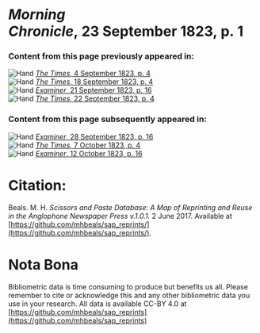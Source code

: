 # *Morning Chronicle*, 23 September 1823, p. 1  
  
### Content from this page previously appeared in:  
![Hand](http://scissorsandpaste.net/wp-content/uploads/2017/06/smallhandpointer.png) [*The Times*, 4 September 1823, p. 4](https://mhbeals.github.io/sap_html/The-Times/The-Times-4-September-1823-p-4)  
![Hand](http://scissorsandpaste.net/wp-content/uploads/2017/06/smallhandpointer.png) [*The Times*, 18 September 1823, p. 4](https://mhbeals.github.io/sap_html/The-Times/The-Times-18-September-1823-p-4)  
![Hand](http://scissorsandpaste.net/wp-content/uploads/2017/06/smallhandpointer.png) [*Examiner*, 21 September 1823, p. 16](https://mhbeals.github.io/sap_html/Examiner/Examiner-21-September-1823-p-16)  
![Hand](http://scissorsandpaste.net/wp-content/uploads/2017/06/smallhandpointer.png) [*The Times*, 22 September 1823, p. 4](https://mhbeals.github.io/sap_html/The-Times/The-Times-22-September-1823-p-4)  
  
### Content from this page subsequently appeared in:  
![Hand](http://scissorsandpaste.net/wp-content/uploads/2017/06/smallhandpointer.png) [*Examiner*, 28 September 1823, p. 16](https://mhbeals.github.io/sap_html/Examiner/Examiner-28-September-1823-p-16)  
![Hand](http://scissorsandpaste.net/wp-content/uploads/2017/06/smallhandpointer.png) [*The Times*, 7 October 1823, p. 4](https://mhbeals.github.io/sap_html/The-Times/The-Times-7-October-1823-p-4)  
![Hand](http://scissorsandpaste.net/wp-content/uploads/2017/06/smallhandpointer.png) [*Examiner*, 12 October 1823, p. 16](https://mhbeals.github.io/sap_html/Examiner/Examiner-12-October-1823-p-16)  


# Citation: 

Beals. M. H. *Scissors and Paste Database: A Map of Reprinting and Reuse in the Anglophone Newspaper Press v.1.0.1.* 2 June 2017. Available at [https://github.com/mhbeals/sap_reprints/](https://github.com/mhbeals/sap_reprints/). 

# Nota Bona

Bibliometric data is time consuming to produce but benefits us all. Please remember to cite or acknowledge this and any other bibliometric data you use in your research. All data is available CC-BY 4.0 at [https://github.com/mhbeals/sap_reprints](https://github.com/mhbeals/sap_reprints)